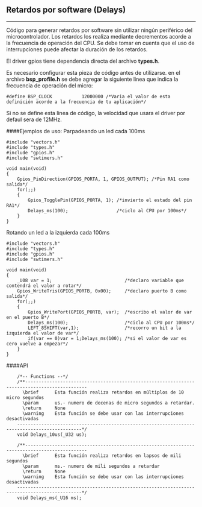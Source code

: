 Retardos por software (Delays)
------------------------------
-----------
Código para generar retardos por software sin utilizar ningún periférico del microcontrolador. Los retardos los realiza mediante decrementos acorde a la frecuencia de operación del CPU. Se debe tomar en cuenta que el uso de interrupciones puede afectar la duración de los retardos.

El driver gpios tiene dependencia directa del archivo **types.h**.

Es necesario configurar esta pieza de código antes de utilizarse. en el archivo **bsp_profile.h** se debe agregar la siguiente linea que indica la frecuencia de operación del micro:

```
#define BSP_CLOCK			12000000 /*Varia el valor de esta definición acorde a la frecuencia de tu aplicación*/
```

Si no se define esta linea de código, la velocidad que usara el driver por defaul sera de 12MHz.

####Ejemplos de uso:
Parpadeando un led cada 100ms
```
#include "vectors.h"
#include "types.h"
#include "gpios.h"
#include "swtimers.h"

void main(void)
{
	Gpios_PinDirection(GPIOS_PORTA, 1, GPIOS_OUTPUT); /*Pin RA1 como salida*/
	for(;;)
	{
    	Gpios_TogglePin(GPIOS_PORTA, 1); /*invierto el estado del pin RA1*/
    	Delays_ms(100);                  /*ciclo al CPU por 100ms*/
	}
}
```

Rotando un led a la izquierda cada 100ms
```
#include "vectors.h"
#include "types.h"
#include "gpios.h"
#include "swtimers.h"

void main(void)
{
	_U08 var = 1;                           /*declaro variable que contendrá el valor a rotar*/
	Gpios_WriteTris(GPIOS_PORTB, 0x00);     /*declaro puerto B como salida*/
	for(;;)
	{
    	Gpios_WritePort(GPIOS_PORTB, var);  /*escribo el valor de var en el puerto B*/
    	Delays_ms(100);                     /*ciclo al CPU por 100ms*/
    	LEFT_8SHIFT(var,1);                 /*recorro un bit a la izquierda el valor de var*/
    	if(var == 0)var = 1;Delays_ms(100); /*si el valor de var es cero vuelve a empezar*/
	}
}
``` 

####API
```
	/*-- Functions --*/
    /**---------------------------------------------------------------------------------------------    
      \brief      Esta función realiza retardos en múltiplos de 10 micro segundos
      \param      us.- numero de decenas de micro segundos a retardar.
      \return     None
      \warning    Esta función se debe usar con las interrupciones desactivadas
    ----------------------------------------------------------------------------------------------*/
    void Delays_10us(_U32 us);

    /**---------------------------------------------------------------------------------------------
      \brief      Esta función realiza retardos en lapsos de mili segundos
      \param      ms.- numero de mili segundos a retardar
      \return     None
      \warning    Esta función se debe usar con las interrupciones desactivadas
    ----------------------------------------------------------------------------------------------*/
    void Delays_ms(_U16 ms);
```









 